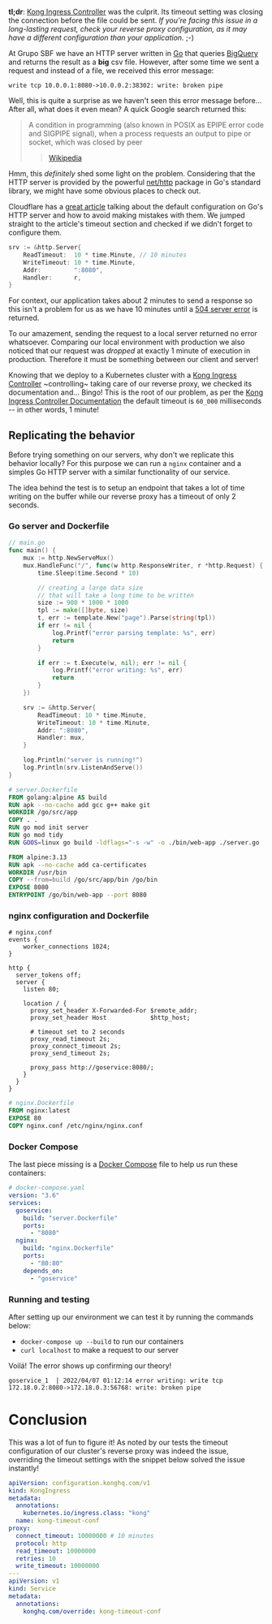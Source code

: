 **tl;dr**: [Kong Ingress Controller][] was the culprit. Its timeout setting was closing the
connection before the file could be sent. _If you're facing this issue in a
long-lasting request, check your reverse proxy configuration, as it may have a
different configuration than your application._ ;-)

At Grupo SBF we have an HTTP server written in [Go](https://go.dev/) that
queries [BigQuery](https://cloud.google.com/bigquery) and returns the result
as a **big** csv file. However, after some time we sent a request and instead
of a file, we received this error message:

```
write tcp 10.0.0.1:8080->10.0.0.2:38302: write: broken pipe
```

Well, this is quite a surprise as we haven't seen this error message before...
After all, what does it even mean? A quick Google search returned this:

> A condition in programming (also known in POSIX as EPIPE error code and
> SIGPIPE signal), when a process requests an output to pipe or socket, which
> was closed by peer
>
> > [Wikipedia](https://en.wikipedia.org/wiki/Broken_pipe)

Hmm, this _definitely_ shed some light on the problem. Considering that the
HTTP server is provided by the powerful [net/http](https://pkg.go.dev/net/http)
package in Go's standard library, we might have some obvious places to check
out.

Cloudflare has a [great
article](https://blog.cloudflare.com/exposing-go-on-the-internet/) talking
about the default configuration on Go's HTTP server and how to avoid making
mistakes with them. We jumped straight to the article's timeout section and
checked if we didn't forget to configure them.

```go
srv := &http.Server{
	ReadTimeout:  10 * time.Minute, // 10 minutes
	WriteTimeout: 10 * time.Minute,
	Addr:         ":8080",
	Handler:      r,
}
```

For context, our application takes about 2 minutes to send a response so this
isn't a problem for us as we have 10 minutes until a [504 server
error](https://developer.mozilla.org/en-US/docs/Web/HTTP/Status/504) is
returned.

To our amazement, sending the request to a local server returned no error
whatsoever. Comparing our local environment with production we also noticed
that our request was _dropped_ at exactly 1 minute of execution in production.
Therefore it must be something between our client and server!

Knowing that we deploy to a Kubernetes cluster with a [Kong Ingress
Controller][] ~controlling~ taking care of our reverse proxy, we checked its
documentation and... Bingo! This is the root of our problem, as per the [Kong
Ingress Controller Documentation][] the default timeout is `60_000`
milliseconds -- in other words, 1 minute!

## Replicating the behavior

Before trying something on our servers, why don't we replicate this behavior
locally? For this purpose we can run a `nginx` container and a simples Go HTTP
server with a similar functionality of our service.

The idea behind the test is to setup an endpoint that takes a lot of time writing
on the buffer while our reverse proxy has a timeout of only 2 seconds.

### Go server and Dockerfile

```go
// main.go
func main() {
    mux := http.NewServeMux()
    mux.HandleFunc("/", func(w http.ResponseWriter, r *http.Request) {
        time.Sleep(time.Second * 10)

        // creating a large data size
        // that will take a long time to be written
        size := 900 * 1000 * 1000
        tpl := make([]byte, size)
        t, err := template.New("page").Parse(string(tpl))
        if err != nil {
            log.Printf("error parsing template: %s", err)
            return
        }

        if err := t.Execute(w, nil); err != nil {
            log.Printf("error writing: %s", err)
            return
        }
    })

    srv := &http.Server{
        ReadTimeout: 10 * time.Minute,
        WriteTimeout: 10 * time.Minute,
        Addr: ":8080",
        Handler: mux,
    }

    log.Println("server is running!")
    log.Println(srv.ListenAndServe())
}
```

```Dockerfile
# server.Dockerfile
FROM golang:alpine AS build
RUN apk --no-cache add gcc g++ make git
WORKDIR /go/src/app
COPY . .
RUN go mod init server
RUN go mod tidy
RUN GOOS=linux go build -ldflags="-s -w" -o ./bin/web-app ./server.go

FROM alpine:3.13
RUN apk --no-cache add ca-certificates
WORKDIR /usr/bin
COPY --from=build /go/src/app/bin /go/bin
EXPOSE 8080
ENTRYPOINT /go/bin/web-app --port 8080
```

### nginx configuration and Dockerfile

```ucl
# nginx.conf
events {
    worker_connections 1024;
}

http {
  server_tokens off;
  server {
    listen 80;

    location / {
      proxy_set_header X-Forwarded-For $remote_addr;
      proxy_set_header Host            $http_host;

      # timeout set to 2 seconds
      proxy_read_timeout 2s;
      proxy_connect_timeout 2s;
      proxy_send_timeout 2s;

      proxy_pass http://goservice:8080/;
    }
  }
}
```

```Dockerfile
# nginx.Dockerfile
FROM nginx:latest
EXPOSE 80
COPY nginx.conf /etc/nginx/nginx.conf
```

### Docker Compose

The last piece missing is a [Docker Compose](https://docs.docker.com/compose/)
file to help us run these containers:

```yaml
# docker-compose.yaml
version: "3.6"
services:
  goservice:
    build: "server.Dockerfile"
    ports:
      - "8080"
  nginx:
    build: "nginx.Dockerfile"
    ports:
      - "80:80"
    depends_on:
      - "goservice"
```

### Running and testing

After setting up our environment we can test it by running the commands below:

- `docker-compose up --build` to run our containers
- `curl localhost` to make a request to our server

Voilá! The error shows up confirming our theory!

```shell
goservice_1  | 2022/04/07 01:12:14 error writing: write tcp 172.18.0.2:8080->172.18.0.3:56768: write: broken pipe
```

# Conclusion

This was a lot of fun to figure it! As noted by our tests the timeout
configuration of our cluster's reverse proxy was indeed the issue, overriding
the timeout settings with the snippet below solved the issue instantly!

```yaml
apiVersion: configuration.konghq.com/v1
kind: KongIngress
metadata:
  annotations:
    kubernetes.io/ingress.class: "kong"
  name: kong-timeout-conf
proxy:
  connect_timeout: 10000000 # 10 minutes
  protocol: http
  read_timeout: 10000000
  retries: 10
  write_timeout: 10000000
---
apiVersion: v1
kind: Service
metadata:
  annotations:
    konghq.com/override: kong-timeout-conf
```

[kong ingress controller documentation]: https://docs.konghq.com/gateway/1.1.x/reference/proxy/#3-proxying-and-upstream-timeouts
[kong ingress controller]: https://docs.konghq.com/kubernetes-ingress-controller/
